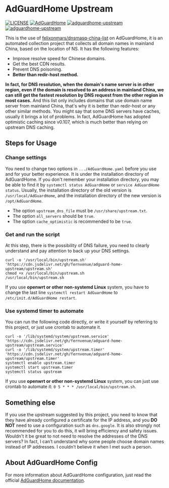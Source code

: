 # AdGuardHome Upstream

[![LICENSE](https://img.shields.io/badge/LICENSE-BSD3%20Clause%20Liscense-brightgreen?style=flat-square)](./LICENSE)
[![AdGuardHome](https://img.shields.io/badge/AdGuardHome-Documentation-green?style=flat-square&logo=adguard)](https://github.com/AdguardTeam/AdGuardHome/wiki/Configuration)
[![adguardhome-upstream](https://img.shields.io/badge/GitHub-AdGuardHome%20Upstream-blueviolet?style=flat-square&logo=github)](https://github.com/fernvenue/adguardhome-upstream)
[![adguardhome-upstream](https://img.shields.io/badge/GitLab-AdGuardHome%20Upstream-orange?style=flat-square&logo=gitlab)](https://gitlab.com/fernvenue/adguardhome-upstream)


This is the use of [felixonmars/dnsmasq-china-list](https://github.com/felixonmars/dnsmasq-china-list) on AdGuardHome, it is an automated collection project that collects all domain names in mainland China, based on the location of NS. It has the following features:

- Improve resolve speed for Chinese domains.
- Get the best CDN results.
- Prevent DNS poisoning.
- **Better than redir-host method.**

**In fact, for DNS resolution, when the domain's name server is in other region, even if the domain is resolved to an address in mainland China, we can still get the fastest resolution by DNS request from the other region in most cases.** And this list only includes domains that use domain name server from mainland China, that's why it is better than redir-host or any other similar methods. You might say that some DNS servers have caches, usually it brings a lot of problems. In fact, AdGuardHome has adopted optimistic caching since v0.107, which is much better than relying on upstream DNS caching.

## Steps for Usage

### Change settings

You need to change two options in `.../AdGuardHome.yaml` before you use and for your better experience. It is under the installation directory of AdGuardHome. If you don't remember your installation directory, you may be able to find it by `systemctl status AdGuardHome` or `service AdGuardHome status`. Usually, the installation directory of the old version is `/usr/local/AdGuardHome`, and the installation directory of the new version is `/opt/AdGuardHome`.

- The option `upstream_dns_file` must be `/usr/share/upstream.txt`.
- The option `all_servers` should be `true`.
- The option `cache_optimistic` is recommended to be `true`.

### Get and run the script

At this step, there is the possibility of DNS failure, you need to clearly understand and pay attention to back up your DNS settings.

```
curl -o '/usr/local/bin/upstream.sh' 'https://cdn.jsdelivr.net/gh/fernvenue/adguard-home-upstream/upstream.sh'
chmod +x /usr/local/bin/upstream.sh
/usr/local/bin/upstream.sh
```
If you use **openwrt or other non-systemd Linux** system, you have to change the last line `systemctl restart AdGuardHome` to `/etc/init.d/AdGuardHome restart`.

### Use systemd timer to automate

You can run the following code directly, or write it yourself by referring to this project, or just use crontab to automate it.

```
curl -o '/lib/systemd/system/upstream.service' 'https://cdn.jsdelivr.net/gh/fernvenue/adguard-home-upstream/upstream.service'
curl -o '/lib/systemd/system/upstream.timer' 'https://cdn.jsdelivr.net/gh/fernvenue/adguard-home-upstream/upstream.timer'
systemctl enable upstream.timer
systemctl start upstream.timer
systemctl status upstream
```

If you use **openwrt or other non-systemd Linux** system, you can just use crontab to automate it: `0 5 * * * /usr/local/bin/upstream.sh`.

## Something else

If you use the upstream suggested by this project, you need to know that they have already configured a certificate for the IP address, and you **DO NOT** need to use a configuration such as `dns.google`. It is also strongly not recommended for you to do this, it will bring efficiency and safety issues. Wouldn't it be great to not need to resolve the addresses of the DNS servers? In fact, I can’t understand why some people choose domain names instead of IP addresses. I couldn’t believe it when I met such a person.

## About AdGuardHome Config

For more information about AdGuardHome configuration, just read the official [AdGuardHome documentation](https://github.com/AdguardTeam/AdGuardHome/wiki/Configuration).
